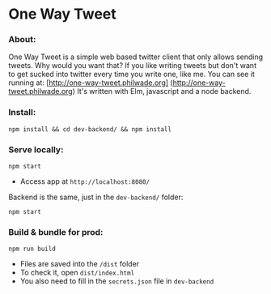 # One Way Tweet

### About:
One Way Tweet is a simple web based twitter client that only allows sending tweets. Why would you want that? If you like writing tweets but don't want
to get sucked into twitter every time you write one, like me. You can see it running at: [http://one-way-tweet.philwade.org] (http://one-way-tweet.philwade.org)
It's written with Elm, javascript and a node backend.


### Install:
```
npm install && cd dev-backend/ && npm install
```

### Serve locally:
```
npm start
```
* Access app at `http://localhost:8080/`

Backend is the same, just in the `dev-backend/` folder:
```
npm start
```

### Build & bundle for prod:
```
npm run build
```

* Files are saved into the `/dist` folder
* To check it, open `dist/index.html`
* You also need to fill in the `secrets.json` file in `dev-backend`
